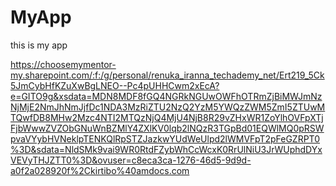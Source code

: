 # MyApp
this is my app

https://choosemymentor-my.sharepoint.com/:f:/g/personal/renuka_iranna_techademy_net/Ert219_5Ck5JmCybHfKZuXwBgLNEO--Pc4pUHHCwm2xEcA?e=GITO9g&xsdata=MDN8MDF8fGQ4NGRkNGUwOWFhOTRmZjBiMWJmNzNjMjE2NmJhNmJjfDc1NDA3MzRiZTU2NzQ2YzM5YWQzZWM5ZmI5ZTUwMTQwfDB8MHw2Mzc4NTI2MTQzNjQ4MjU4NjB8R29vZHxWR1ZoYlhOVFpXTjFjbWwwZVZObGNuWnBZMlY4ZXlKV0lqb2lNQzR3TGpBd01EQWlMQ0pRSWpvaVYybHVNeklpTENKQlRpSTZJazkwYUdWeUlpd2lWMVFpT2pFeGZRPT0%3D&sdata=NldSMk9vai9WR0RtdFZybWhCcWcxK0RrUlNiU3JrWUphdDYxVEVyTHJZTT0%3D&ovuser=c8eca3ca-1276-46d5-9d9d-a0f2a028920f%2Ckirtibo%40amdocs.com

